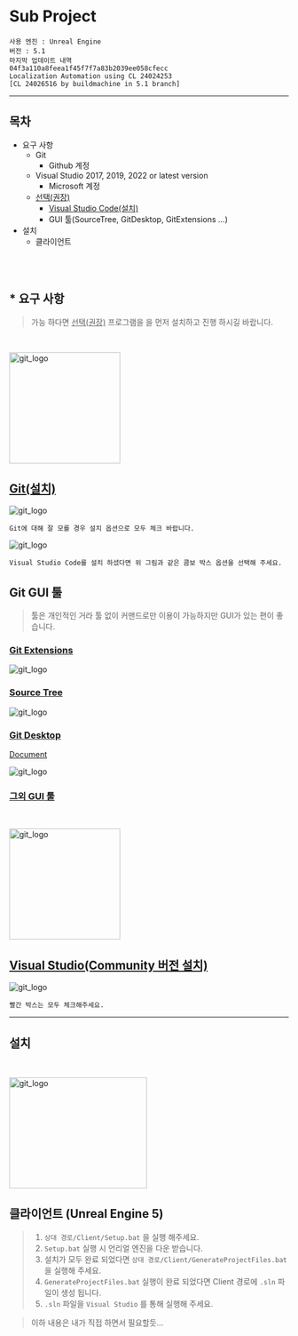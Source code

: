 Sub Project
======================
```
사용 엔진 : Unreal Engine
버전 : 5.1
마지막 업데이트 내역
04f3a110a8feea1f45f7f7a83b2039ee058cfecc
Localization Automation using CL 24024253
[CL 24026516 by buildmachine in 5.1 branch]
```
---
## 목차
- 요구 사항
    - Git
        - Github 계정
    - Visual Studio 2017, 2019, 2022 or latest version
        - Microsoft 계정
    - <U>선택(권장)</U>
        - [Visual Studio Code(설치)](https://code.visualstudio.com/download)
        - GUI 툴(SourceTree, GitDesktop, GitExtensions ...)
- 설치
    - 클라이언트

<br/><br/>

## * 요구 사항
> 가능 하다면 <U>선택(권장)</U> 프로그램을 을 먼저 설치하고 진행 하시길 바랍니다.

<br/>

<img src="./Resources/git_logo.png" width="200px" height="200px" title="git_logo" alt="git_logo"></img>

## [Git(설치)](https://git-scm.com/download/win)

<img src="./Resources\Git-2.39.2-64-bit.tmp_lM2JTvTslx.png" title="git_logo" alt="git_logo"></img>
```
Git에 대해 잘 모를 경우 설치 옵션으로 모두 체크 바랍니다.
```

<img src="./Resources\Git-2.39.2-64-bit.tmp_tsS2ORnw4O.png" title="git_logo" alt="git_logo"></img>
```
Visual Studio Code를 설치 하셨다면 위 그림과 같은 콤보 박스 옵션을 선택해 주세요.
```

## Git GUI 툴
> 툴은 개인적인 거라 툴 없이 커맨드로만 이용이 가능하지만
> GUI가 있는 편이 좋습니다.

### [Git Extensions](https://github.com/gitextensions/gitextensions/releases/)
<img src="./Resources\GitExtensions_Jp5voCAT0b.png" title="git_logo" alt="git_logo"></img>

### [Source Tree](https://www.sourcetreeapp.com/enterprise)
<img src="./Resources\image2018-6-7_15-46-10.png" title="git_logo" alt="git_logo"></img>

### [Git Desktop]()
[Document](https://docs.github.com/ko/desktop/installing-and-configuring-github-desktop/installing-and-authenticating-to-github-desktop/setting-up-github-desktop)

<img src="./Resources\github-desktop-screenshot-windows.png" title="git_logo" alt="git_logo"></img>

### [그외 GUI 툴](https://git-scm.com/downloads/guis)

<br/>

<img src="./Resources\visualstudiologo.png" width="200px" height="200px" title="git_logo" alt="git_logo"></img>
## [Visual Studio(Community 버전 설치)](https://visualstudio.microsoft.com/ko/thank-you-downloading-visual-studio/?sku=Community&channel=Release&version=VS2022&source=VSLandingPage&cid=2030&passive=false)

<img src="./Resources\iDUkeFFiOo.png" title="git_logo" alt="git_logo"></img>
```
빨간 박스는 모두 체크해주세요.
```

---
## 설치

<br/>

<img src="./Resources\ue-logo-stacked-unreal-engine-w-677x545-fac11de0943f.png" width="248px" height="200px" title="git_logo" alt="git_logo"></img>

## 클라이언트 (Unreal Engine 5)
> 1. ```상대 경로/Client/Setup.bat``` 을 실행 해주세요.
> 2. `Setup.bat` 실행 시 언리얼 엔진을 다운 받습니다.
> 3. 설치가 모두 완료 되었다면 ```상대 경로/Client/GenerateProjectFiles.bat``` 을 실행해 주세요.
> 4. `GenerateProjectFiles.bat` 실행이 완료 되었다면 Client 경로에 `.sln` 파일이 생성 됩니다.
> 5. `.sln` 파일을 `Visual Studio` 를 통해 실행해 주세요.

> 이하 내용은 내가 직접 하면서 필요할듯...

